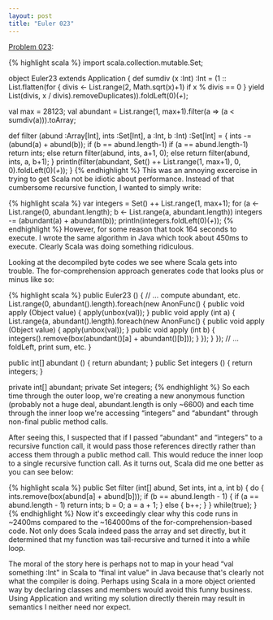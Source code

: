 ```yaml
---
layout: post
title: "Euler 023"
---
```


[Problem 023]\:

{% highlight scala %}
import scala.collection.mutable.Set;

object Euler23 extends Application {
  def sumdiv (x :Int) :Int = (1 :: List.flatten(for {
    divis <- List.range(2, Math.sqrt(x)+1)
    if x % divis == 0
  } yield List(divis, x / divis).removeDuplicates)).foldLeft(0)(_+_);

  val max = 28123;
  val abundant = List.range(1, max+1).filter(a => (a < sumdiv(a))).toArray;

  def filter (abund :Array[Int], ints :Set[Int], a :Int, b :Int) :Set[Int] = {
    ints -= (abund(a) + abund(b));
    if (b == abund.length-1)
      if (a == abund.length-1) return ints;
      else return filter(abund, ints, a+1, 0);
    else return filter(abund, ints, a, b+1);
  }
  println(filter(abundant, Set() ++ List.range(1, max+1), 0, 0).foldLeft(0)(_+_));
}
{% endhighlight %}
This was an annoying excercise in trying to get Scala not be idiotic about performance. Instead of that cumbersome recursive function, I wanted to simply write:

{% highlight scala %}
   var integers = Set() ++ List.range(1, max+1);
   for (a <- List.range(0, abundant.length);
        b <- List.range(a, abundant.length))
     integers -= (abundant(a) + abundant(b));
   println(integers.foldLeft(0)(_+_));
{% endhighlight %}
However, for some reason that took 164 seconds to execute. I wrote the same algorithm in Java which took about 450ms to execute. Clearly Scala was doing something ridiculous.

Looking at the decompiled byte codes we see where Scala gets into trouble. The for-comprehension approach generates code that looks plus or minus like so:

{% highlight scala %}
public Euler23 () {
    // ... compute abundant, etc.
    List.range(0, abundant().length).foreach(new AnonFunc() {
        public void apply (Object value) { apply(unbox(val)); }
        public void apply (int a) {
            List.range(a, abundant().length).foreach(new AnonFunc() {
                public void apply (Object value) { apply(unbox(val)); }
                public void apply (int b) {
                    integers().remove(box(abundant()[a] + abundant()[b]));
                }
            });
       }
    });
    // ... foldLeft, print sum, etc.
}

public int[] abundant () { return abundant; }
public Set integers () { return integers; }

private int[] abundant;
private Set integers;
{% endhighlight %}
So each time through the outer loop, we're creating a new anonymous function (probably not a huge deal, abundant.length is only ~6600) and each time through the inner loop we're accessing “integers" and “abundant" through non-final public method calls.

After seeing this, I suspected that if I passed “abundant" and “integers" to a recursive function call, it would pass those references directly rather than access them through a public method call. This would reduce the inner loop to a single recursive function call. As it turns out, Scala did me one better as you can see below:

{% highlight scala %}
public Set filter (int[] abund, Set ints, int a, int b) {
    do {
        ints.remove(box(abund[a] + abund[b]));
        if (b == abund.length - 1) {
            if (a == abund.length - 1)
                return ints;
            b = 0;
            a = a + 1;
        } else {
            b++;
        }
    } while(true);
}
{% endhighlight %}
Now it's exceedingly clear why this code runs in ~2400ms compared to the ~164000ms of the for-comprehension-based code. Not only does Scala indeed pass the array and set directly, but it determined that my function was tail-recursive and turned it into a while loop.

The moral of the story here is perhaps not to map in your head “val something :Int" in Scala to “final int value" in Java because that's clearly not what the compiler is doing. Perhaps using Scala in a more object oriented way by declaring classes and members would avoid this funny business. Using Application and writing my solution directly therein may result in semantics I neither need nor expect.



[Problem 023]: http://projecteuler.net/index.php?section=problems&id=23
